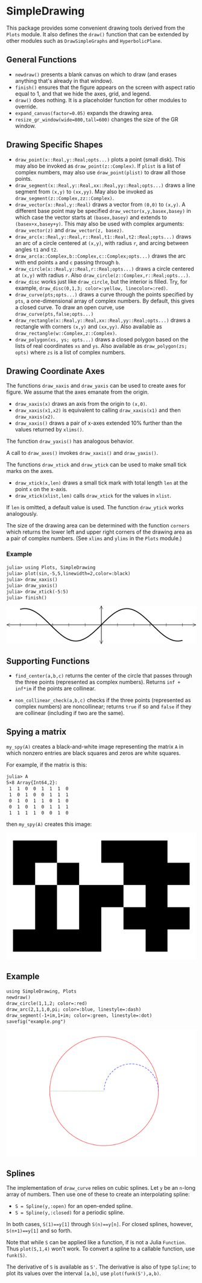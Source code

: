 # SimpleDrawing

This package provides some convenient drawing tools derived from the
`Plots` module. It also defines the `draw()` function that can be extended
by other modules such as  `DrawSimpleGraphs` and `HyperbolicPlane`.


## General Functions

+ `newdraw()` presents a blank canvas on which to draw (and erases anything
that's already in that window).
+ `finish()` ensures that the figure appears on the screen with
aspect ratio equal to 1, and that
we hide the axes, grid, and legend.
+ `draw()` does nothing. It is a placeholder function for other modules to
override.
+ `expand_canvas(factor=0.05)` expands the drawing area.
+ `resize_gr_window(wide=800,tall=600)` changes the size of the GR window.

## Drawing Specific Shapes
+ `draw_point(x::Real,y::Real;opts...)` plots a point (small disk). This
may also be invoked as `draw_point(z::Complex)`. If `plist` is a list of
complex numbers, may also use `draw_point(plist)` to draw all those points.
+ `draw_segment(x::Real,y::Real,xx::Real,yy::Real;opts...)` draws a
line segment from `(x,y)` to `(xx,yy)`. May also be invoked as
`draw_segment(z::Complex,zz::Complex)`.
+ `draw_vector(x::Real,y::Real)` draws a vector from `(0,0)` to `(x,y)`. A
different base point may be specified `draw_vector(x,y,basex,basey)` in which
case the vector starts at `(basex,basey)` and extends to `(basex+x,basey+y)`.
This may also be used with complex arguments: `draw_vector(z)` and
`draw_vector(z, basez)`.
+ `draw_arc(x::Real,y::Real,r::Real,t1::Real,t2::Real;opts...)` draws an
arc of a circle centered at `(x,y)`, with radius `r`, and arcing between
angles `t1` and `t2`.
+ `draw_arc(a::Complex,b::Complex,c::Complex;opts...)` draws
the arc with end points `a` and `c` passing through `b`.
+ `draw_circle(x::Real,y::Real,r::Real;opts...)` draws a circle centered
at `(x,y)` with radius `r`. Also `draw_circle(z::Complex,r::Real;opts...)`.
+ `draw_disc` works just like `draw_circle`, but the interior is filled. Try, for example, 
`draw_disc(0,1,3; color=:yellow, linecolor=:red)`.
+ `draw_curve(pts;opts...)` draws a curve through the points specified by `pts`, a
one-dimensional array of complex numbers. By default, this gives a closed curve.
To draw an open curve, use `draw_curve(pts,false;opts...)`
+ `draw_rectangle(x::Real,y::Real,xx::Real,yy::Real;opts...)` draws a rectangle
with corners `(x,y)` and `(xx,yy)`.
Also available as `draw_rectangle(w::Complex,z::Complex)`.
+ `draw_polygon(xs, ys; opts...)` draws a closed polygon based on the lists of 
real coordinates `xs` and `ys`. Also available as `draw_polygon(zs; opts)` where `zs` 
is a list of complex numbers. 


## Drawing Coordinate Axes

The functions `draw_xaxis` and `draw_yaxis` can be used to create axes for figure.
We assume that the axes emanate from the origin.
+ `draw_xaxis(x)` draws an axis from the origin to `(x,0)`.
+ `draw_xaxis(x1,x2)` is equivalent to calling `draw_xaxis(x1)` and then `draw_xaxis(x2)`.
+ `draw_xaxis()` draws a pair of x-axes extended 10% further than the values returned by `xlims()`.


The function `draw_yaxis()` has analogous behavior.

A call to `draw_axes()` invokes `draw_xaxis()` and `draw_yaxis()`.

The functions `draw_xtick` and `draw_ytick` can be used to make small 
tick marks on the axes.
+ `draw_xtick(x,len)` draws a small tick mark with total length `len`
at the point `x` on the x-axis.
+ `draw_xtick(xlist,len)` calls `draw_xtick` for the values in `xlist`.

If `len` is omitted, a default value is used. The function `draw_ytick` 
works analogously. 

The size of the drawing area can be determined with the function `corners` 
which returns the lower left and upper right corners of the drawing area
as a pair of complex numbers. (See `xlims` and `ylims` in the `Plots` module.)

### Example
```
julia> using Plots, SimpleDrawing
julia> plot(sin,-5,5,linewidth=2,color=:black)
julia> draw_xaxis()
julia> draw_yaxis()
julia> draw_xtick(-5:5)
julia> finish()
```

![](axes-example.png)



## Supporting Functions

+ `find_center(a,b,c)` returns the center of the circle that passes through
the three points (represented as complex numbers). Returns
`inf + inf*im` if the points are collinear.

+ `non_collinear_check(a,b,c)` checks if the three points (represented as
  complex numbers) are noncollinear; returns `true` if so and `false` if they
  are collinear (including if two are the same).

## Spying a matrix

`my_spy(A)` creates a black-and-white image representing the matrix `A`
in which nonzero entries are black squares and zeros are white squares.

For example, if the matrix is this:
```
julia> A
5×8 Array{Int64,2}:
 1  1  0  0  1  1  1  0
 1  0  1  0  0  1  1  1
 0  1  0  1  1  0  1  0
 0  1  0  1  0  1  1  1
 1  1  1  1  0  0  1  0
 ```
 then `my_spy(A)` creates this image:
 
 ![](my_spy.png)

## Example

```
using SimpleDrawing, Plots
newdraw()
draw_circle(1,1,2; color=:red)
draw_arc(2,1,1,0,pi; color=:blue, linestyle=:dash)
draw_segment(-1+im,1+im; color=:green, linestyle=:dot)
savefig("example.png")
```

![](example.png)



## Splines

The implementation of `draw_curve` relies on cubic splines. Let `y` be an
`n`-long array of numbers. Then use one of these to create an interpolating
spline:
+ `S = Spline(y,:open)` for an open-ended spline.
+ `S = Spline(y,:closed)` for a periodic spline.

In both cases, `S(1)==y[1]` through `S(n)==y[n]`. For closed splines, however,
`S(n+1)==y[1]` and so forth.

Note that while `S` can be applied like a function, if is not a Julia `Function`.
Thus `plot(S,1,4)` won't work. To convert a spline to a callable function, use
`funk(S)`.

The derivative of `S` is available as `S'`. The derivative is also of type
`Spline`; to plot its values over the interval `[a,b]`, use `plot(funk(S'),a,b)`.
